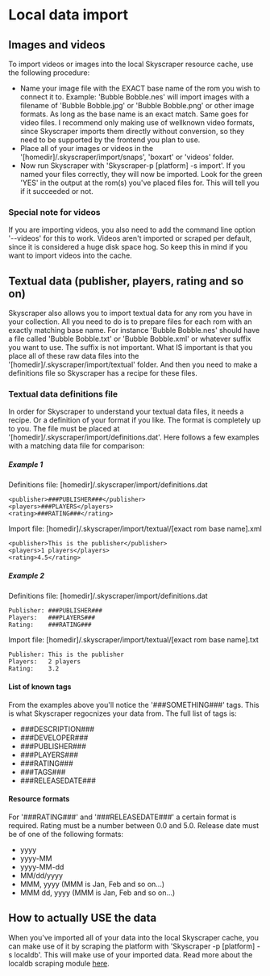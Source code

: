 # Local data import

## Images and videos
To import videos or images into the local Skyscraper resource cache, use the following procedure:
* Name your image file with the EXACT base name of the rom you wish to connect it to. Example: 'Bubble Bobble.nes' will import images with a filename of 'Bubble Bobble.jpg' or 'Bubble Bobble.png' or other image formats. As long as the base name is an exact match. Same goes for video files. I recommend only making use of wellknown video formats, since Skyscraper imports them directly without conversion, so they need to be supported by the frontend you plan to use.
* Place all of your images or videos in the '[homedir]/.skyscraper/import/snaps', 'boxart' or 'videos' folder.
* Now run Skyscraper with 'Skyscraper-p [platform] -s import'. If you named your files correctly, they will now be imported. Look for the green 'YES' in the output at the rom(s) you've placed files for. This will tell you if it succeeded or not.

### Special note for videos
If you are importing videos, you also need to add the command line option '--videos' for this to work. Videos aren't imported or scraped per default, since it is considered a huge disk space hog. So keep this in mind if you want to import videos into the cache.

## Textual data (publisher, players, rating and so on)
Skyscraper also allows you to import textual data for any rom you have in your collection. All you need to do is to prepare files for each rom with an exactly matching base name. For instance 'Bubble Bobble.nes' should have a file called 'Bubble Bobble.txt' or 'Bubble Bobble.xml' or whatever suffix you want to use. The suffix is not important. What IS important is that you place all of these raw data files into the '[homedir]/.skyscraper/import/textual' folder. And then you need to make a definitions file so Skyscraper has a recipe for these files.

### Textual data definitions file
In order for Skyscraper to understand your textual data files, it needs a recipe. Or a definition of your format if you like. The format is completely up to you. The file must be placed at '[homedir]/.skyscraper/import/definitions.dat'. Here follows a few examples with a matching data file for comparison:
##### Example 1
Definitions file: [homedir]/.skyscraper/import/definitions.dat
```
<publisher>###PUBLISHER###</publisher>
<players>###PLAYERS</players>
<rating>###RATING###</rating>
```

Import file: [homedir]/.skyscraper/import/textual/[exact rom base name].xml
```
<publisher>This is the publisher</publisher>
<players>1 players</players>
<rating>4.5</rating>
```

##### Example 2
Definitions file: [homedir]/.skyscraper/import/definitions.dat
```
Publisher: ###PUBLISHER###
Players:   ###PLAYERS###
Rating:    ###RATING###
```

Import file: [homedir]/.skyscraper/import/textual/[exact rom base name].txt
```
Publisher: This is the publisher
Players:   2 players
Rating:    3.2
```

#### List of known tags
From the examples above you'll notice the '###SOMETHING###' tags. This is what Skyscraper regocnizes your data from. The full list of tags is:

* ###DESCRIPTION###
* ###DEVELOPER###
* ###PUBLISHER###
* ###PLAYERS###
* ###RATING###
* ###TAGS###
* ###RELEASEDATE###

#### Resource formats
For '###RATING###' and '###RELEASEDATE###' a certain format is required. Rating must be a number between 0.0 and 5.0. Release date must be of one of the following formats:
* yyyy
* yyyy-MM
* yyyy-MM-dd
* MM/dd/yyyy
* MMM, yyyy (MMM is Jan, Feb and so on...)
* MMM dd, yyyy (MMM is Jan, Feb and so on...)

## How to actually USE the data
When you've imported all of your data into the local Skyscraper cache, you can make use of it by scraping the platform with 'Skyscraper -p [platform] -s localdb'. This will make use of your imported data. Read more about the localdb scraping module [here](dbs/README.md).
